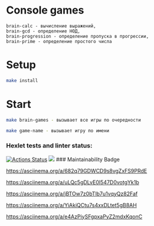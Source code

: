 # Console games

```brain-even - определение четности, 
brain-calc - вычисление выражений, 
brain-gcd - определение НОД, 
brain-progression - определение пропуска в прогрессии, 
brain-prime - определение простого числа
```

# Setup

```bash
make install
```

# Start

```bash
make brain-games - вызывает все игры по очередности
```
```bash
make game-name - вызывает игру по имени
```

### Hexlet tests and linter status:
[![Actions Status](https://github.com/Sergunkit/frontend-project-44/workflows/hexlet-check/badge.svg)](https://github.com/Sergunkit/frontend-project-44/actions)
<a href="https://codeclimate.com/github/Sergunkit/frontend-project-44/maintainability"><img src="https://api.codeclimate.com/v1/badges/6a7c2aa108b0f7bdd7c3/maintainability" /></a>  ### Maintainability Badge

https://asciinema.org/a/682q79GDWCD9s8vgZxFS9PRdE

https://asciinema.org/a/uLQc5gDLvE0I547D0votgYk1b

https://asciinema.org/a/jBTOw7z0bTlb7u1vqyQz82Faf

https://asciinema.org/a/YiAkiQCtu7s4xxDLtet5gB8AH

https://asciinema.org/a/e4AzPiySFgpxaPyZ2mdxKqonC